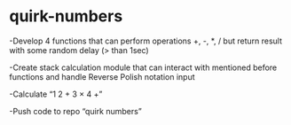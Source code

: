 # quirk-numbers
-Develop 4 functions that can perform operations +, -, *, / but return result with some random delay (> than 1sec)

-Create stack calculation module that can interact with mentioned before functions and handle Reverse Polish notation input

-Calculate “1 2 + 3 × 4 +”

-Push code to repo “quirk numbers”

